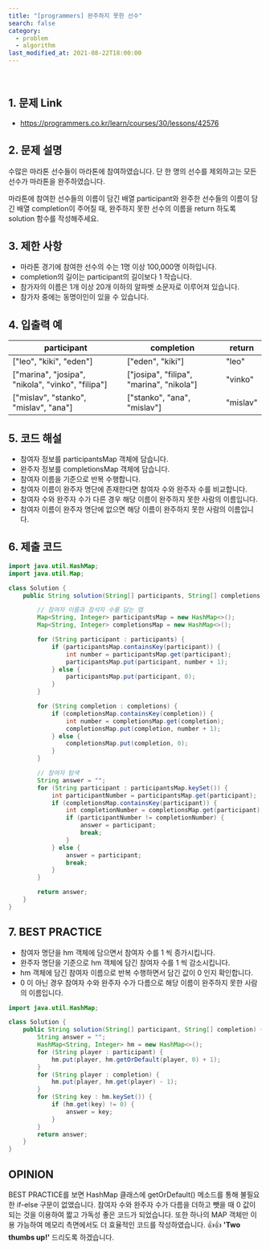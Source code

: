 ```yaml
---
title: "[programmers] 완주하지 못한 선수"
search: false
category:
  - problem
  - algorithm
last_modified_at: 2021-08-22T18:00:00
---
```


<br>

## 1. 문제 Link
- <https://programmers.co.kr/learn/courses/30/lessons/42576>

## 2. 문제 설명
수많은 마라톤 선수들이 마라톤에 참여하였습니다. 단 한 명의 선수를 제외하고는 모든 선수가 마라톤을 완주하였습니다.

마라톤에 참여한 선수들의 이름이 담긴 배열 participant와 완주한 선수들의 이름이 담긴 배열 completion이 주어질 때, 
완주하지 못한 선수의 이름을 return 하도록 solution 함수를 작성해주세요.

## 3. 제한 사항
- 마라톤 경기에 참여한 선수의 수는 1명 이상 100,000명 이하입니다.
- completion의 길이는 participant의 길이보다 1 작습니다.
- 참가자의 이름은 1개 이상 20개 이하의 알파벳 소문자로 이루어져 있습니다.
- 참가자 중에는 동명이인이 있을 수 있습니다.

## 4. 입출력 예

| participant | completion | return |
|---|---|---|
| ["leo", "kiki", "eden"] | ["eden", "kiki"] | "leo" |
| ["marina", "josipa", "nikola", "vinko", "filipa"] | ["josipa", "filipa", "marina", "nikola"] | "vinko" |
| ["mislav", "stanko", "mislav", "ana"] | ["stanko", "ana", "mislav"] | "mislav" |

## 5. 코드 해설
- 참여자 정보를 participantsMap 객체에 담습니다.
- 완주자 정보를 completionsMap 객체에 담습니다.
- 참여자 이름을 기준으로 반복 수행합니다.
- 참여자 이름이 완주자 명단에 존재한다면 참여자 수와 완주자 수를 비교합니다. 
- 참여자 수와 완주자 수가 다른 경우 해당 이름이 완주하지 못한 사람의 이름입니다.
- 참여자 이름이 완주자 명단에 없으면 해당 이름이 완주하지 못한 사람의 이름입니다.

## 6. 제출 코드

```java
import java.util.HashMap;
import java.util.Map;

class Solution {
    public String solution(String[] participants, String[] completions) {

        // 참여자 이름과 참석자 수를 담는 맵
        Map<String, Integer> participantsMap = new HashMap<>();
        Map<String, Integer> completionsMap = new HashMap<>();

        for (String participant : participants) {
            if (participantsMap.containsKey(participant)) {
                int number = participantsMap.get(participant);
                participantsMap.put(participant, number + 1);
            } else {
                participantsMap.put(participant, 0);
            }
        }

        for (String completion : completions) {
            if (completionsMap.containsKey(completion)) {
                int number = completionsMap.get(completion);
                completionsMap.put(completion, number + 1);
            } else {
                completionsMap.put(completion, 0);
            }
        }

        // 참여자 탐색
        String answer = "";
        for (String participant : participantsMap.keySet()) {
            int participantNumber = participantsMap.get(participant);
            if (completionsMap.containsKey(participant)) {
                int completionNumber = completionsMap.get(participant);
                if (participantNumber != completionNumber) {
                    answer = participant;
                    break;
                }
            } else {
                answer = participant;
                break;
            }
        }

        return answer;
    }
}
```

## 7. BEST PRACTICE
- 참여자 명단을 hm 객체에 담으면서 참여자 수를 1 씩 증가시킵니다.
- 완주자 명단을 기준으로 hm 객체에 담긴 참여자 수를 1 씩 감소시킵니다.
- hm 객체에 담긴 참여자 이름으로 반복 수행하면서 담긴 값이 0 인지 확인합니다.
- 0 이 아닌 경우 참여자 수와 완주자 수가 다름으로 해당 이름이 완주하지 못한 사람의 이름입니다.

```java
import java.util.HashMap;

class Solution {
    public String solution(String[] participant, String[] completion) {
        String answer = "";
        HashMap<String, Integer> hm = new HashMap<>();
        for (String player : participant) {
            hm.put(player, hm.getOrDefault(player, 0) + 1);
        }
        for (String player : completion) {
            hm.put(player, hm.get(player) - 1);
        }
        for (String key : hm.keySet()) {
            if (hm.get(key) != 0) {
                answer = key;
            }
        }
        return answer;
    }
}
```

## OPINION
BEST PRACTICE를 보면 HashMap 클래스에 getOrDefault() 메소드를 통해 불필요한 if-else 구문이 없앴습니다. 
참여자 수와 완주자 수가 다름을 더하고 뺏을 때 0 값이 되는 것을 이용하여 짧고 가독성 좋은 코드가 되었습니다. 
또한 하나의 MAP 객체만 이용 가능하여 메모리 측면에서도 더 효율적인 코드를 작성하였습니다. 
👍👍 **'Two thumbs up!'** 드리도록 하겠습니다.